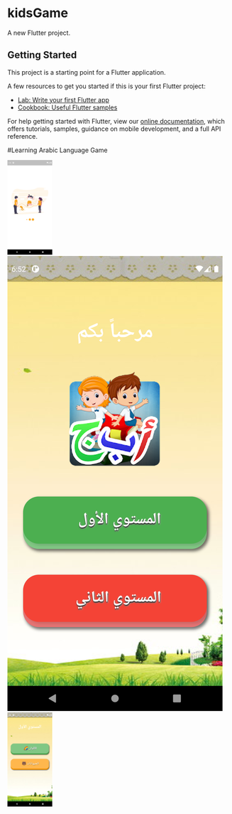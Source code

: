 # kidsGame

A new Flutter project.

## Getting Started

This project is a starting point for a Flutter application.

A few resources to get you started if this is your first Flutter project:

- [Lab: Write your first Flutter app](https://flutter.dev/docs/get-started/codelab)
- [Cookbook: Useful Flutter samples](https://flutter.dev/docs/cookbook)

For help getting started with Flutter, view our
[online documentation](https://flutter.dev/docs), which offers tutorials,
samples, guidance on mobile development, and a full API reference.

#Learning Arabic Language Game

<!DOCTYPE html>
<html lang="en">

<body>
  <div id="banner" style="overflow: hidden; display: inline-block;">
   <div class="image" style="max-width: 20%; max-height: 20%; display: inline-block;">
       <img src="screens/game1.png">
   </div>

  <div class="image" style="max-width: 100%; max-height: 100%; display: inline-block;">
       <img src="screens/game2.png">
  </div>

  <div class="image" style="max-width: 20%; max-height: 20%; display: inline-block;">
       <img src="screens/game3.png">
  </div>
    </div>


</body>
</html>



